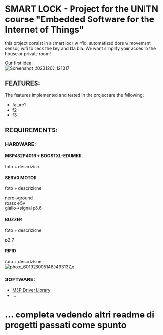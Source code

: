 # SMART LOCK - Project for the UNITN course "Embedded Software for the Internet of Things"

this project consist in a smart lock w rfid, automatized dors w movement sensor, wifi to ceck the key and bla bla.
We want simplify your acces to the house or private room!

Our first idea: <br />
![Screenshot_20231202_121317](https://github.com/mosearc/smart_lock/assets/115136308/d00d78fc-bf80-49e7-99d0-fd00e4f756e2)


## FEATURES:
The features implemented and tested in the project are the following:
  - fature1
  - f2
  - f3

## REQUIREMENTS:

### HARDWARE:
#### MSP432P401R + BOOSTXL-EDUMKII
  foto + descrizion
#### SERVO MOTOR
  foto + descrizione <br />
  
  nero->ground <br />
  rosso->5v <br />
  giallo->signal p5.6
#### BUZZER
  foto + descrizione <br />
  
  p2.7
#### RIFID
  foto + descrizione <br />
  ![photo_6019260051480493137_x](https://github.com/mosearc/smart_lock/assets/115136308/b9338545-8beb-4d72-938b-f96a18214ee1)


  
### SOFTWARE:
- [MSP Driver Library](https://www.ti.com/tool/MSPDRIVERLIB)
- ...

# ... completa vedendo altri readme di progetti passati come spunto

